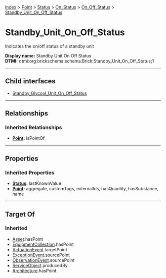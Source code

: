 [Index](../../../../../index.md) > [Point](../../../../Point.md) > [Status](../../../Status.md) > [On_Status](../../On_Status.md) > [On_Off_Status](../On_Off_Status.md) > [Standby_Unit_On_Off_Status](#)
# Standby_Unit_On_Off_Status

Indicates the on/off status of a standby unit


**Display name:** Standby Unit On Off Status<br />
**DTMI:** dtmi:org:brickschema:schema:Brick:Standby_Unit_On_Off_Status;1

---

## Child interfaces
* [Standby_Glycool_Unit_On_Off_Status](Standby_Glycool_Unit_On_Off_Status.md)

---

## Relationships

### Inherited Relationships
* **[Point](../../../../Point.md):** isPointOf

---

## Properties

### Inherited Properties
* **[Status](../../../Status.md):** lastKnownValue
* **[Point](../../../../Point.md):** aggregate, customTags, externalIds, hasQuantity, hasSubstance, name

---

## Target Of
### Inherited
* [Asset](../../../../../Asset/Asset.md).hasPoint
* [EquipmentCollection](../../../../../Collection/EquipmentCollection.md).hasPoint
* [ActuationEvent](../../../../../Event/PointEvent/ActuationEvent.md).targetPoint
* [ExceptionEvent](../../../../../Event/PointEvent/ExceptionEvent.md).sourcePoint
* [ObservationEvent](../../../../../Event/PointEvent/ObservationEvent.md).sourcePoint
* [ServiceObject](../../../../../Information/ServiceObject/ServiceObject.md).producedBy
* [Architecture](../../../../../Space/Architecture/Architecture.md).hasPoint
